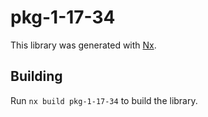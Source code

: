 # pkg-1-17-34

This library was generated with [Nx](https://nx.dev).

## Building

Run `nx build pkg-1-17-34` to build the library.
